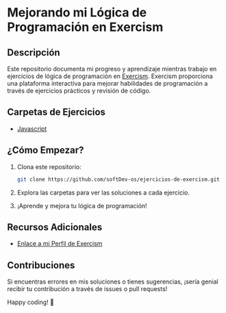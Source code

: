 # Mejorando mi Lógica de Programación en Exercism

## Descripción

Este repositorio documenta mi progreso y aprendizaje mientras trabajo en ejercicios de lógica de programación en [Exercism](https://exercism.org/). Exercism proporciona una plataforma interactiva para mejorar habilidades de programación a través de ejercicios prácticos y revisión de código.

## Carpetas de Ejercicios

- [Javascript](https://github.com/softDev-os/ejercicios-de-exercism/tree/main/javascript)

## ¿Cómo Empezar?

1. Clona este repositorio:

   ```bash
   git clone https://github.com/softDev-os/ejercicios-de-exercism.git
   ```

2. Explora las carpetas para ver las soluciones a cada ejercicio.
3. ¡Aprende y mejora tu lógica de programación!

## Recursos Adicionales

- [Enlace a mi Perfil de Exercism](https://exercism.org/profiles/DEIVIS45)

## Contribuciones

Si encuentras errores en mis soluciones o tienes sugerencias, ¡sería genial recibir tu contribución a través de issues o pull requests!

Happy coding! 🚀
